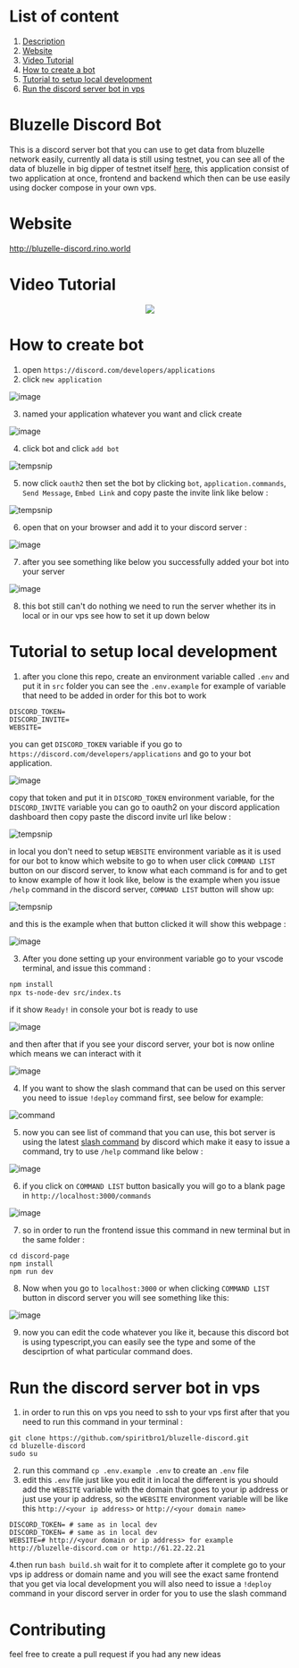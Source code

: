 # List of content

1. [Description](#bluzelle-discord-bot)
2. [Website](#website)
3. [Video Tutorial](#video-tutorial)
4. [How to create a bot](#how-to-create-bot)
5. [Tutorial to setup local development](#tutorial-to-setup-local-development)
6. [Run the discord server bot in vps](#run-the-discord-server-bot-in-vps)



# Bluzelle Discord Bot

This is a discord server bot that you can use to get data from bluzelle network easily, currently all data is still using testnet, you can see all of the data of bluzelle in  big dipper of testnet itself [here](https://bigdipper.testnet.private.bluzelle.com/), this application consist of two application at once, frontend and backend which then can be use easily using docker compose in your own vps.

# Website

http://bluzelle-discord.rino.world

# Video Tutorial

<center><a href="https://www.youtube.com/watch?v=N7SXptPXXa4"><img src="https://img.youtube.com/vi/N7SXptPXXa4/0.jpg"/></a></center>

# How to create bot

1. open `https://discord.com/developers/applications`
2. click `new application`

![image](https://user-images.githubusercontent.com/62529025/125548777-0ea7f41a-6dee-4785-9dae-67ade244ac4b.png)

3. named your application whatever you want and click create

![image](https://user-images.githubusercontent.com/62529025/125548895-34f69010-d5f3-403a-9cbd-4418ab6272a3.png)

4. click bot and click `add bot`

![tempsnip](https://user-images.githubusercontent.com/62529025/125549069-df689f0c-e5eb-4e52-986e-b812452c17df.png)

5. now click `oauth2` then set the bot by clicking `bot`, `application.commands`, `Send Message`, `Embed Link` and copy paste the invite link like below :

![tempsnip](https://user-images.githubusercontent.com/62529025/125604094-62cd7e43-c55b-47dc-a81a-c7fd7accd985.png)

6. open that on your browser and add it to your discord server :

![image](https://user-images.githubusercontent.com/62529025/125549422-42b78d6b-8339-4b3e-b057-90874ddfed8b.png)

7. after you see something like below you successfully added your bot into your server

![image](https://user-images.githubusercontent.com/62529025/125549449-b982800b-1401-4c3f-8332-7b90c1964e55.png)

8. this bot still can't do nothing we need to run the server whether its in local or in our vps see how to set it up down below

# Tutorial to setup local development

1. after you clone this repo, create an environment variable called `.env` and put it in `src` folder you can see the `.env.example` for example of variable that need to be added in order for this bot to work

```
DISCORD_TOKEN=
DISCORD_INVITE=
WEBSITE=
```

you can get `DISCORD_TOKEN` variable if you go to `https://discord.com/developers/applications` and go to your bot application.

![image](https://user-images.githubusercontent.com/62529025/125549712-0a64fc2c-d32c-433f-a008-e82419960f85.png)

copy that token and put it in `DISCORD_TOKEN` environment variable, for the `DISCORD_INVITE` variable you can go to oauth2 on your discord application dashboard then copy paste the discord invite url like below :

![tempsnip](https://user-images.githubusercontent.com/62529025/125547780-e385bbe1-4c6c-403c-af40-47931b4b0f18.png)

in local you don't need to setup `WEBSITE` environment variable as it is used for our bot to know which website to go to when user click `COMMAND LIST` button on our discord server, to know what each command is for and to get to know example of how it look like, below is the example when you issue `/help` command in the discord server, `COMMAND LIST` button will show up:

![tempsnip](https://user-images.githubusercontent.com/62529025/125548078-42e9c324-3202-40e0-aee1-52dd1cab044f.png)

and this is the example when that button clicked it will show this webpage :

![image](https://user-images.githubusercontent.com/62529025/125548358-7c27ac06-45fe-44d6-8cc6-f31a0fcb00e1.png)

3. After you done setting up your environment variable go to your vscode terminal, and issue this command :

```bash
npm install 
npx ts-node-dev src/index.ts
```
if it show `Ready!` in console your bot is ready to use

![image](https://user-images.githubusercontent.com/62529025/125548655-26ba4eb5-996a-42ee-b8b3-f503c826019d.png)

and then after that if you see your discord server, your bot is now online which means we can interact with it

![image](https://user-images.githubusercontent.com/62529025/125549850-40fd3099-76eb-48da-b5de-db371c321a4e.png)

4. If you want to show the slash command that can be used on this server you need to issue `!deploy` command first, see below for example:

![command](https://i.gyazo.com/d31b846559c8f8c89c786f40cb370108.gif)

5. now you can see list of command that you can use, this bot server is using the latest [slash command](https://discord.com/developers/docs/interactions/slash-commands#:~:text=Images-,Slash%20Commands,features%20as%20you%20add%20them.) by discord which make it easy to issue a command, try to use `/help` command like below :

![image](https://i.gyazo.com/c2a4055a68a1e6bf8fc4b34fe159a15e.gif)

6. if you click on `COMMAND LIST` button basically you will go to a blank page in `http://localhost:3000/commands`

![image](https://user-images.githubusercontent.com/62529025/125551416-8f7d55c5-a90b-4e3e-840b-7d0238fc4e9e.png)

7. so in order to run the frontend issue this command in new terminal but in the same folder :

```
cd discord-page
npm install
npm run dev
```

8. Now when you go to `localhost:3000` or when clicking `COMMAND LIST` button in discord server you will see something like this:

![image](https://user-images.githubusercontent.com/62529025/125551586-a26aff62-8678-434e-b316-770021512389.png)

9. now you can edit the code whatever you like it, because this discord bot is using typescript,you can easily see the type and some of the desciprtion of what particular command does.

# Run the discord server bot in vps

1. in order to run this on vps you need to ssh to your vps first after that you need to run this command in your terminal :

```
git clone https://github.com/spiritbro1/bluzelle-discord.git
cd bluzelle-discord
sudo su
```
2. run this command `cp .env.example .env` to create an `.env` file
3. edit this `.env` file just like you edit it in local the different is you should add the `WEBSITE` variable with the domain that goes to your ip address or just use your ip address, so the `WEBSITE` environment variable will be like this `http://<your ip address>` or `http://<your domain name>`

```
DISCORD_TOKEN= # same as in local dev
DISCORD_TOKEN= # same as in local dev
WEBSITE=# http://<your domain or ip address> for example http://bluzelle-discord.com or http://61.22.22.21
```

4.then run `bash build.sh` wait for it to complete after it complete go to your vps ip address or domain name and you will see the exact same frontend that you get via local development you will also need to issue a `!deploy` command in your discord server in order for you to use the slash command

# Contributing

feel free to create a pull request if you had any new ideas








